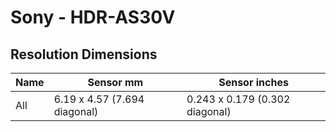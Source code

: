 # Sony - HDR-AS30V

## Resolution Dimensions

| Name   | Sensor mm                    | Sensor inches                  |
|--------|------------------------------|--------------------------------|
| All    | 6.19 x 4.57 (7.694 diagonal) | 0.243 x 0.179 (0.302 diagonal) |
